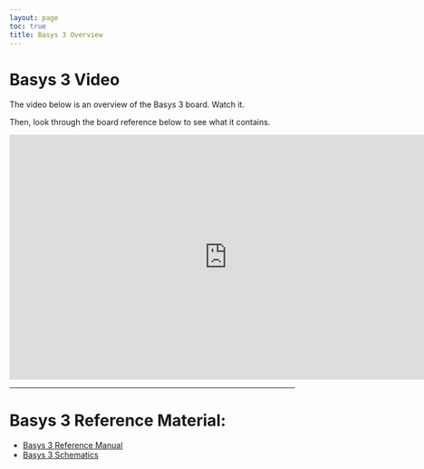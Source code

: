 ```yaml
---
layout: page
toc: true
title: Basys 3 Overview
---
```


# Basys 3 Video
The video below is an overview of the Basys 3 board. Watch it.

Then, look through the board reference below to see what it contains.

<iframe width="768" height="432" src="https://www.youtube.com/embed/AEB73nTpPDs" frameborder="0" allow="accelerometer; autoplay; encrypted-media; gyroscope; picture-in-picture" allowfullscreen></iframe>

----

# Basys 3 Reference Material:
* [Basys 3 Reference Manual](https://reference.digilentinc.com/_media/basys3:basys3_rm.pdf)
* [Basys 3 Schematics](https://reference.digilentinc.com/_media/basys3:basys3_sch.pdf)
